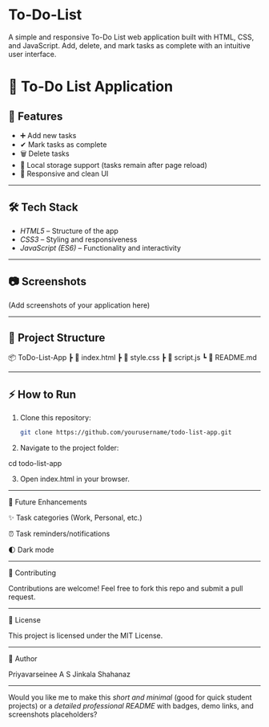 # To-Do-List
A simple and responsive To-Do List web application built with HTML, CSS, and JavaScript. Add, delete, and mark tasks as complete with an intuitive user interface.


# 📝 To-Do List Application
## 🚀 Features
- ➕ Add new tasks  
- ✔ Mark tasks as complete  
- 🗑 Delete tasks  
- 💾 Local storage support (tasks remain after page reload)  
- 📱 Responsive and clean UI  

---

## 🛠 Tech Stack
- *HTML5* – Structure of the app  
- *CSS3* – Styling and responsiveness  
- *JavaScript (ES6)* – Functionality and interactivity  

---

## 📷 Screenshots
(Add screenshots of your application here)

---

## 📂 Project Structure

📦 ToDo-List-App ┣ 📜 index.html ┣ 📜 style.css ┣ 📜 script.js ┗ 📜 README.md

---

## ⚡ How to Run
1. Clone this repository:  
   ```bash
   git clone https://github.com/yourusername/todo-list-app.git

2. Navigate to the project folder:

cd todo-list-app


3. Open index.html in your browser.




---

📌 Future Enhancements

✨ Task categories (Work, Personal, etc.)

⏰ Task reminders/notifications

🌓 Dark mode



---

🤝 Contributing

Contributions are welcome! Feel free to fork this repo and submit a pull request.


---

📜 License

This project is licensed under the MIT License.


---

👤 Author

Priyavarseinee A S
Jinkala Shahanaz

---

Would you like me to make this *short and minimal* (good for quick student projects) or a *detailed professional README* with badges, demo links, and screenshots placeholders?
